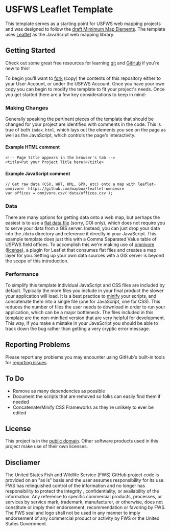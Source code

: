 # USFWS Leaflet Template  

This template serves as a starting point for USFWS web mapping projects and was designed to follow the [draft Mimimum Map Elements](https://www.fws.gov/stand/standards/pr_mapelements_WWW.html).  The template uses [Leaflet](http://leafletjs.com) as the JavaScript web mapping library.

## Getting Started

Check out some great free resources for learning [git](http://git-scm.com/book/en/v1/Getting-Started) and [GitHub](https://try.github.io/levels/1/challenges/1) if you're new to this!

To begin you'll want to [fork](https://github.com/USFWS/leaflet-template/fork) (copy) the contents of this repository either to your User Account, or under the USFWS Account.  Once you have your own copy you can begin to modify the template to fit your project's needs.  Once you get started there are a few key considerations to keep in mind:

### Making Changes

Generally speaking the pertinent pieces of the template that should be changed for your project are identified with comments in the code.  This is true of both `index.html`, which lays out the elements you see on the page as well as the JavaScript, which controls the page's interactivity.

#### Example HTML comment
```
<!-- Page title appears in the browser's tab -->
<title>Put your Project Title here!</title>
```

#### Example JavaScript comment
```
// Get raw data (CSV, WKT, KML, GPX, etc) onto a map with leaflet-omnivore  https://github.com/mapbox/leaflet-omnivore
var offices = omnivore.csv('data/offices.csv');
```

### Data

There are many options for getting data onto a web map, but perhaps the easiest is to use a [flat data file](https://docs.google.com/a/fws.gov/document/d/1ZiFT6qsN5656wkVtq9pDaRuLvXLgZuOdNWEvtdVcIjw/edit#heading=h.9fbdzmpfc004) (sorry, DOI only), which does not require you to serve your data from a GIS server.  Instead, you can just drop your data into the `/data` directory and reference it directly in your JavaScript.  This example template does just this with a Comma Separated Value table of USFWS field offices.  To accomplish this we're making use of [omnivore](https://github.com/mapbox/leaflet-omnivore) ([license](https://github.com/mapbox/leaflet-omnivore/blob/master/LICENSE)), a plugin for Leaflet that consumes flat files and creates a map layer for you. Setting up your own data sources with a GIS server is beyond the scope of this introduction.

### Performance

To simplify this template individual JavaScript and CSS files are included by default.  Typically the more files you include in your final product the slower your application will load.  It is a best practice to [minify](http://en.wikipedia.org/wiki/Minification_&#40;programming&#41;) your scripts, and concatenate them into a single file (one for JavaScript, one for CSS).  This reduces the number of files the user needs to download in order to run your application, which can be a major bottleneck.  The files included in this template are the non-minified version that are very helpful for development.  This way, if you make a mistake in your JavaScript you should be able to track down the bug rather than getting a very cryptic error message.

## Reporting Problems

Please report any problems you may encounter using GitHub's built-in tools for [reporting issues](https://github.com/USFWS/leaflet-template/issues/new).  

## To Do

 - Remove as many dependencies as possible
 - Document the scripts that are removed so folks can easily find them if needed
 - Concatenate/Minify CSS Frameworks as they're unlikely to ever be edited

## License

This project is in the [public domain](https://github.com/USFWS/leaflet-template/blob/master/LICENSE.md).  Other software products used in this project make use of their own licenses.

## Discliamer

The United States Fish and Wildlife Service (FWS) GitHub project code is provided on an "as is" basis and the user assumes responsibility for its use.  FWS has relinquished control of the information and no longer has responsibility to protect the integrity , confidentiality, or availability of the information.  Any reference to specific commercial products, processes, or services by service mark, trademark, manufacturer, or otherwise, does not constitute or imply their endorsement, recommendation or favoring by FWS.  The FWS seal and logo shall not be used in any manner to imply endorsement of any commercial product or activity by FWS or the United States Government.